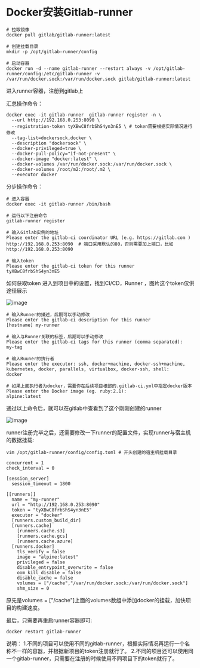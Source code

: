 # Docker安装Gitlab-runner 
```Plain Text
# 拉取镜像
docker pull gitlab/gitlab-runner:latest

# 创建挂载目录
mkdir -p /opt/gitlab-runner/config

# 启动容器
docker run -d --name gitlab-runner --restart always -v /opt/gitlab-runner/config:/etc/gitlab-runner -v /var/run/docker.sock:/var/run/docker.sock gitlab/gitlab-runner:latest

```
进入runner容器，注册到gitlab上

汇总操作命令：

```Plain Text
docker exec -it gitlab-runner  gitlab-runner register -n \
  --url http://192.168.0.253:8090 \
  --registration-token tyXBwC8frbShS4yn3nE5 \ # token需要根据实际情况进行修改
  --tag-list=dockersock,docker \
  --description "dockersock" \
  --docker-privileged=true \
  --docker-pull-policy="if-not-present" \
  --docker-image "docker:latest" \
  --docker-volumes /var/run/docker.sock:/var/run/docker.sock \
  --docker-volumes /root/m2:/root/.m2 \
  --executor docker 

```
分步操作命令：

```Plain Text
# 进入容器
docker exec -it gitlab-runner /bin/bash

# 运行以下注册命令
gitlab-runner register

# 输入Gitlab实例的地址
Please enter the gitlab-ci coordinator URL (e.g. https://gitlab.com )
http://192.168.0.253:8090  # 端口采用默认的80，否则需要加上端口，比如 http://192.168.0.253:8090

# 输入token
Please enter the gitlab-ci token for this runner
tyXBwC8frbShS4yn3nE5

```
如何获取token
进入到项目中的设置，找到CI/CD，Runner ，图片这个token仅供途径展示

![image](https://file.bbzy.online/blog/794174-20201014162037964-1798013442.png)

```Plain Text
# 输入Runner的描述，后期可以手动修改
Please enter the gitlab-ci description for this runner
[hostname] my-runner

# 输入与Runner关联的标签，后期可以手动修改
Please enter the gitlab-ci tags for this runner (comma separated):
my-tag

# 输入Ruuner的执行者
Please enter the executor: ssh, docker+machine, docker-ssh+machine, kubernetes, docker, parallels, virtualbox, docker-ssh, shell:
docker

# 如果上面执行者为docker，需要你在后续项目根部的.gitlab-ci.yml中指定docker版本
Please enter the Docker image (eg. ruby:2.1):
alpine:latest

```
通过以上命令后，就可以在gitlab中查看到了这个刚刚创建的runner

![image](https://file.bbzy.online/blog/794174-20201014162236794-1553131186.png)

runner注册完毕之后，还需要修改一下runner的配置文件，实现runner与宿主机的数据挂载:

```Plain Text
vim /opt/gitlab-runner/config/config.toml # 开头创建的宿主机挂载目录

concurrent = 1
check_interval = 0

[session_server]
  session_timeout = 1800

[[runners]]
  name = "my-runner"
  url = "http://192.168.0.253:8090"
  token = "tyXBwC8frbShS4yn3nE5"
  executor = "docker"
  [runners.custom_build_dir]
  [runners.cache]
    [runners.cache.s3]
    [runners.cache.gcs]
    [runners.cache.azure]
  [runners.docker]
    tls_verify = false
    image = "alpine:latest"
    privileged = false
    disable_entrypoint_overwrite = false
    oom_kill_disable = false
    disable_cache = false
    volumes = ["/cache","/var/run/docker.sock:/var/run/docker.sock"]
    shm_size = 0

```
原先是volumes = \["/cache"\]上面的volumes数组中添加docker的挂载，加快项目的构建速度。

最后，只需要再重启runner容器即可:

```Plain Text
docker restart gitlab-runner

```
说明：
1.不同的项目可以使用不同的gitlab-runner，根据实际情况再运行一个名称不一样的容器，并根据新项目的token注册就行了。
2.不同的项目还可以使用同一个gitlab-runner，只需要在注册的时候使用不同项目下的token就行了。